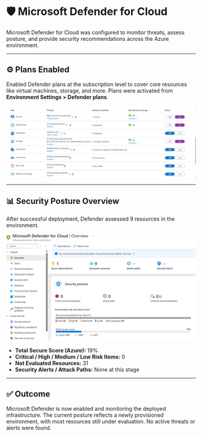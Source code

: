 # 🛡️ Microsoft Defender for Cloud

Microsoft Defender for Cloud was configured to monitor threats, assess posture, and provide security recommendations across the Azure environment.

---

## ⚙️ Plans Enabled

Enabled Defender plans at the subscription level to cover core resources like virtual machines, storage, and more. Plans were activated from **Environment Settings > Defender plans**.

![Defender Plans](screenshots/defender-plans.png)

---

## 📊 Security Posture Overview

After successful deployment, Defender assessed 9 resources in the environment.

![Defender Overview](screenshots/defender-overview.png)

- **Total Secure Score (Azure):** 19%
- **Critical / High / Medium / Low Risk Items:** 0
- **Not Evaluated Resources:** 31
- **Security Alerts / Attack Paths:** None at this stage
  
---

## ✅ Outcome

Microsoft Defender is now enabled and monitoring the deployed infrastructure. The current posture reflects a newly provisioned environment, with most resources still under evaluation. No active threats or alerts were found.
